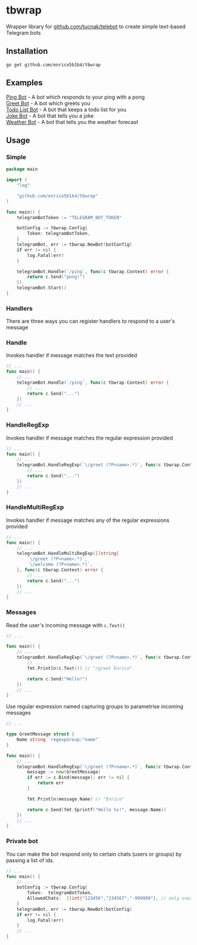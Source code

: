 # tbwrap
Wrapper library for [github.com/tucnak/telebot](https://github.com/tucnak/telebot) to create simple text-based Telegram bots

## Installation

```
go get github.com/enrico5b1b4/tbwrap
```

## Examples

[Ping Bot](./examples/ping) - A bot which responds to your ping with a pong  
[Greet Bot](./examples/greet) - A bot which greets you  
[Todo List Bot](./examples/todo) - A bot that keeps a todo list for you  
[Joke Bot](./examples/joke) - A bot that tells you a joke  
[Weather Bot](./examples/weather) - A bot that tells you the weather forecast  

## Usage
### Simple
```go
package main

import (
	"log"

	"github.com/enrico5b1b4/tbwrap"
)

func main() {
	telegramBotToken := "TELEGRAM_BOT_TOKEN"

	botConfig := tbwrap.Config{
		Token: telegramBotToken,
	}
	telegramBot, err := tbwrap.NewBot(botConfig)
	if err != nil {
		log.Fatal(err)
	}

	telegramBot.Handle(`/ping`, func(c tbwrap.Context) error {
		return c.Send("pong!")
	})
	telegramBot.Start()
}
```
### Handlers
There are three ways you can register handlers to respond to a user's message

### Handle
Invokes handler if message matches the text provided
```go
// ...
func main() {
	// ...
	telegramBot.Handle(`/ping`, func(c tbwrap.Context) error {
		// ...
		return c.Send("...")
	})
	// ...
}
```

### HandleRegExp
Invokes handler if message matches the regular expression provided
```go
// ...
func main() {
	// ...
	telegramBot.HandleRegExp(`\/greet (?P<name>.*)`, func(c tbwrap.Context) error {
		// ...
		return c.Send("...")
    })
	// ...
}
```
### HandleMultiRegExp
Invokes handler if message matches any of the regular expressions provided
```go
// ...
func main() {
	// ...
	telegramBot.HandleMultiRegExp([]string{
		`\/greet (?P<name>.*)`,
		`\/welcome (?P<name>.*)`,
	}, func(c tbwrap.Context) error {
		// ...
		return c.Send("...")
    })
	// ...
}
```
### Messages  
Read the user's incoming message with `c.Text()`  
```go
// ...

func main() {
	// ...
	telegramBot.HandleRegExp(`\/greet (?P<name>.*)`, func(c tbwrap.Context) error {
		// ...
		fmt.Println(c.Text()) // "/greet Enrico"

		return c.Send("Hello!")
    })
	// ...
}
```
Use regular expression named capturing groups to parametrise incoming messages
```go
// ...

type GreetMessage struct {
    Name string `regexpGroup:"name"`
}

func main() {
	// ...
	telegramBot.HandleRegExp(`\/greet (?P<name>.*)`, func(c tbwrap.Context) error {
		message := new(GreetMessage)
		if err := c.Bind(message); err != nil {
			return err
		}

		fmt.Println(message.Name) // "Enrico"

		return c.Send(fmt.Sprintf("Hello %s!", message.Name))
    })
	// ...
}
```
### Private bot
You can make the bot respond only to certain chats (users or groups) by passing a list of ids.  

```go
// ...
func main() {
	// ...
	botConfig := tbwrap.Config{
		Token:  telegramBotToken,
		AllowedChats:  []int{"123456","234567","-999999"}, // only user and group chats with these ids can interact with the bot
	}
	telegramBot, err := tbwrap.NewBot(botConfig)
	if err != nil {
		log.Fatal(err)
	}
	// ...
}
```